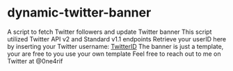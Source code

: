 # dynamic-twitter-banner
A script to fetch Twitter followers and update Twitter banner
This script utilized Twitter API v2 and Standard v1.1 endpoints
Retrieve your userID here by inserting your Twitter username: [TwitterID](https://tweeterid.com/)
The banner is just a template, your are free to you use your own template
Feel free to reach out to me on Twitter at @0ne4rif
